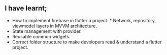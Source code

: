 ## I have learnt;

* How to implement firebase in flutter a project.
* Network, repository, viewmodel layers in MVVM architecture.
* State management with provider.
* Reusable common widgets.
* Correct folder structure to make developers read & understand a flutter project.
